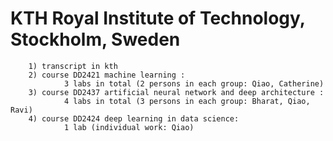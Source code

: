 # KTH Royal Institute of Technology, Stockholm, Sweden
        1) transcript in kth
        2) course DD2421 machine learning : 
                3 labs in total (2 persons in each group: Qiao, Catherine)
        3) course DD2437 artificial neural network and deep architecture : 
                4 labs in total (3 persons in each group: Bharat, Qiao, Ravi)
        4) course DD2424 deep learning in data science: 
                1 lab (individual work: Qiao)
        
        

